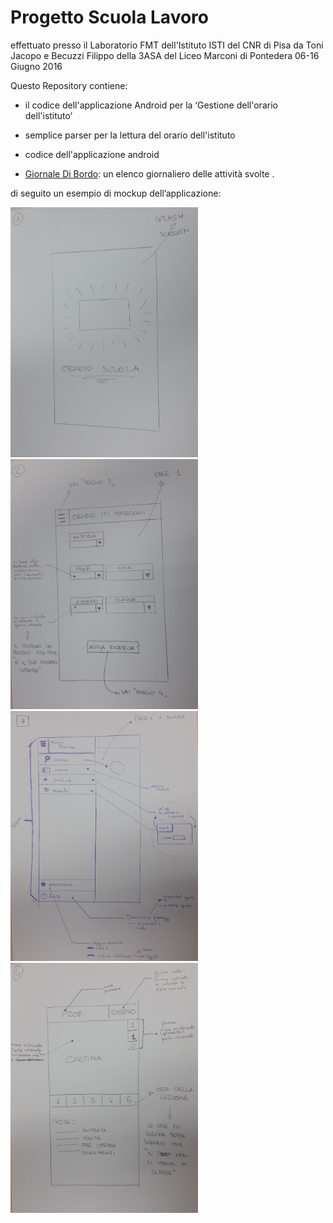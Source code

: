 # Progetto Scuola Lavoro 
effettuato presso il Laboratorio FMT dell'Istituto ISTI del CNR di Pisa
da Toni Jacopo e Becuzzi Filippo della 3ASA 
del Liceo Marconi di Pontedera 06-16 Giugno 2016


Questo Repository contiene:
 - il codice dell'applicazione Android 
per la ‘Gestione dell'orario dell'istituto’
 - semplice parser per la lettura del orario dell'istituto 
 - codice dell'applicazione android

 - [Giornale Di Bordo](https://github.com/MARCONIPONTEDERA-ISTI/ProgettoScuolaLavoro_GestioneOrario/wiki/Giornale-di-Bordo): un elenco giornaliero delle attività svolte .


di seguito un esempio di mockup dell’applicazione:


<img src="img_progetto/01.jpg" data-canonical-src="img/mockup1.jpg" width="300" height="400" />
<img src="img_progetto/02.jpg" data-canonical-src="img/mockup1.jpg" width="300" height="400" />
<img src="img_progetto/03.jpg" data-canonical-src="img/mockup1.jpg" width="300" height="400" />
<img src="img_progetto/04.jpg" data-canonical-src="img/mockup1.jpg" width="300" height="400" />
